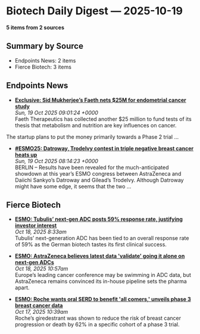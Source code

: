 # Biotech Daily Digest — 2025-10-19

**5 items from 2 sources**

## Summary by Source

- Endpoints News: 2 items
- Fierce Biotech: 3 items


## Endpoints News

- **[Exclusive: Sid Mukherjee’s Faeth nets $25M for endometrial cancer study](https://endpoints.news/exclusive-sid-mukherjees-faeth-nets-25m-for-endometrial-cancer-study/)**  
  _Sun, 19 Oct 2025 09:01:24 +0000_  
  Faeth Therapeutics has collected another $25 million to fund tests of its thesis that metabolism and nutrition are key influences on cancer.

 The startup plans to put the money primarily towards a Phase 2 trial ...

- **[#ESMO25: Datroway, Trodelvy contest in triple negative breast cancer heats up](https://endpoints.news/esmo25-datroway-trodelvy-contest-in-triple-negative-breast-cancer-heats-up/)**  
  _Sun, 19 Oct 2025 08:14:23 +0000_  
  BERLIN – Results have been revealed for the much-anticipated showdown at this year’s ESMO congress between AstraZeneca and Daiichi Sankyo’s Datroway and Gilead’s Trodelvy. Although Datroway might have some edge, it seems that the two ...


## Fierce Biotech

- **[<a href="https://www.fiercebiotech.com/biotech/esmo-tubulis-next-gen-adc-posts-59-response-rate-justifying-investor-interest" hreflang="en">ESMO: Tubulis’ next-gen ADC posts 59% response rate, justifying investor interest</a>](https://www.fiercebiotech.com/biotech/esmo-tubulis-next-gen-adc-posts-59-response-rate-justifying-investor-interest)**  
  _Oct 18, 2025 8:33am_  
  Tubulis’ next-generation ADC has been tied to an overall response rate of 59% as the German biotech tastes its first clinical success.

- **[<a href="https://www.fiercebiotech.com/biotech/esmo-astrazeneca-believes-latest-data-validate-betting-house-adc-pipeline" hreflang="en">ESMO: AstraZeneca believes latest data 'validate' going it alone on next-gen ADCs</a>](https://www.fiercebiotech.com/biotech/esmo-astrazeneca-believes-latest-data-validate-betting-house-adc-pipeline)**  
  _Oct 18, 2025 10:57am_  
  Europe’s leading cancer conference may be swimming in ADC data, but AstraZeneca remains convinced its in-house pipeline sets the pharma apart.

- **[<a href="https://www.fiercebiotech.com/biotech/esmo-roche-wants-oral-serd-benefit-all-comers-unveils-phase-3-breast-cancer-data" hreflang="en">ESMO: Roche wants oral SERD to benefit 'all comers,' unveils phase 3 breast cancer data</a>](https://www.fiercebiotech.com/biotech/esmo-roche-wants-oral-serd-benefit-all-comers-unveils-phase-3-breast-cancer-data)**  
  _Oct 17, 2025 10:39am_  
  Roche’s giredestrant was shown to reduce the risk of breast cancer progression or death by 62% in a specific cohort of a phase 3 trial.
